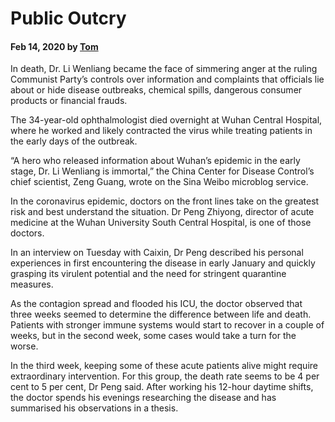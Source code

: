 # Public Outcry

#### Feb 14, 2020 by [Tom](/)

In death, Dr. Li Wenliang became the face of simmering anger at the ruling Communist Party’s controls over information and complaints that officials lie about or hide disease outbreaks, chemical spills, dangerous consumer products or financial frauds.

The 34-year-old ophthalmologist died overnight at Wuhan Central Hospital, where he worked and likely contracted the virus while treating patients in the early days of the outbreak. 

“A hero who released information about Wuhan’s epidemic in the early stage, Dr. Li Wenliang is immortal,” the China Center for Disease Control’s chief scientist, Zeng Guang, wrote on the Sina Weibo microblog service.

In the coronavirus epidemic, doctors on the front lines take on the greatest risk and best understand the situation. Dr Peng Zhiyong, director of acute medicine at the Wuhan University South Central Hospital, is one of those doctors.

In an interview on Tuesday with Caixin, Dr Peng described his personal experiences in first encountering the disease in early January and quickly grasping its virulent potential and the need for stringent quarantine measures.

As the contagion spread and flooded his ICU, the doctor observed that three weeks seemed to determine the difference between life and death. Patients with stronger immune systems would start to recover in a couple of weeks, but in the second week, some cases would take a turn for the worse.

In the third week, keeping some of these acute patients alive might require extraordinary intervention. For this group, the death rate seems to be 4 per cent to 5 per cent, Dr Peng said. After working his 12-hour daytime shifts, the doctor spends his evenings researching the disease and has summarised his observations in a thesis.
